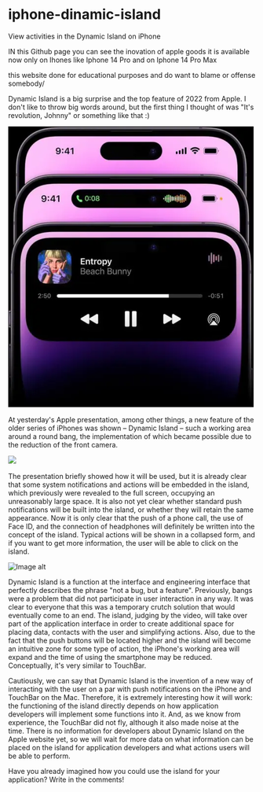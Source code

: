 # iphone-dinamic-island
View activities in the Dynamic Island on iPhone


IN this Github page you can see the inovation of apple goods it is available now only on Ihones like Iphone 14 Pro and on Iphone 14 Pro Max

this website done for educational purposes and do want to blame or offense somebody/

Dynamic Island is a big surprise and the top feature of 2022 from Apple. I don't like to throw big words around, but the first thing I thought of was "It's revolution, Johnny" or something like that :)

![Dynamic Island](https://github.com/AndyMagwayer/iphone-dinamic-island/blob/main/dynamic-island-1.webp)

At yesterday's Apple presentation, among other things, a new feature of the older series of iPhones was shown – Dynamic Island – such a working area around a round bang, the implementation of which became possible due to the reduction of the front camera.

![](https://github.com/Your_Repository_Name/Your_GIF_Name.gif)

The presentation briefly showed how it will be used, but it is already clear that some system notifications and actions will be embedded in the island, which previously were revealed to the full screen, occupying an unreasonably large space. It is also not yet clear whether standard push notifications will be built into the island, or whether they will retain the same appearance. Now it is only clear that the push of a phone call, the use of Face ID, and the connection of headphones will definitely be written into the concept of the island. Typical actions will be shown in a collapsed form, and if you want to get more information, the user will be able to click on the island.

![Image alt](https://github.com/{username}/{repository}/raw/{branch}/{path}/image.png)

Dynamic Island is a function at the interface and engineering interface that perfectly describes the phrase "not a bug, but a feature". Previously, bangs were a problem that did not participate in user interaction in any way. It was clear to everyone that this was a temporary crutch solution that would eventually come to an end. The island, judging by the video, will take over part of the application interface in order to create additional space for placing data, contacts with the user and simplifying actions. Also, due to the fact that the push buttons will be located higher and the island will become an intuitive zone for some type of action, the iPhone's working area will expand and the time of using the smartphone may be reduced. Conceptually, it's very similar to TouchBar.

Cautiously, we can say that Dynamic Island is the invention of a new way of interacting with the user on a par with push notifications on the iPhone and TouchBar on the Mac. Therefore, it is extremely interesting how it will work: the functioning of the island directly depends on how application developers will implement some functions into it. And, as we know from experience, the TouchBar did not fly, although it also made noise at the time. There is no information for developers about Dynamic Island on the Apple website yet, so we will wait for more data on what information can be placed on the island for application developers and what actions users will be able to perform.

Have you already imagined how you could use the island for your application? Write in the comments!
